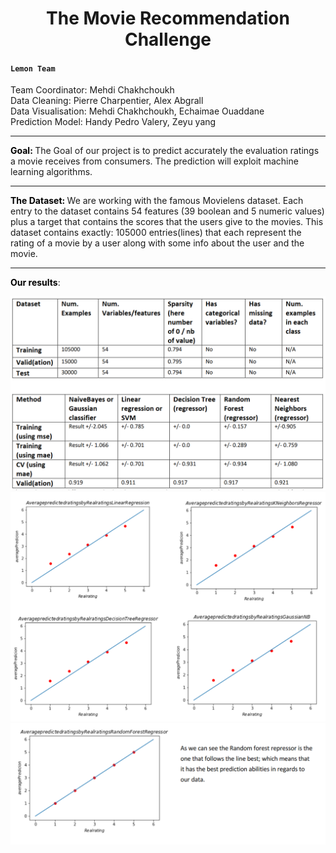 
<h1 style="text-align: center;">The Movie Recommendation Challenge</h1>
<h4><code>Lemon Team  </code></h4>
<p><strong style="color: #000;"></strong></p>

Team Coordinator: Mehdi Chakhchoukh  
Data Cleaning: Pierre Charpentier, Alex Abgrall  
Data Visualisation: Mehdi Chakhchoukh, Echaimae Ouaddane  
Prediction Model: Handy Pedro Valery, Zeyu yang  
<hr>

<p>
  <strong style="color: #000;">Goal: </strong>
  The Goal of our project is to predict accurately the evaluation ratings a movie receives from consumers. The prediction will exploit machine learning algorithms.
</p>

<hr>

<p>
  <strong style="color: #000;">The Dataset: </strong> We are working with the famous Movielens dataset. Each entry to the dataset contains 54 features (39 boolean and 5 numeric values) plus a target that contains the scores that the users give to the movies.
  This dataset contains exactly: 105000 entries(lines) that each represent the rating of a movie by a user along with some info about the user and the movie.
</p>

<hr>

<p>
  <strong style="color: #000;">Our results</strong>: 
</p>

![ImageEx](imgs/1.PNG?raw=true "")
![ImageEx](imgs/2.PNG?raw=true "")
![ImageEx](imgs/3.PNG?raw=true "")
 
